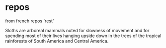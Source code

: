 repos
=====

from french repos 'rest'

Sloths are arboreal mammals noted for slowness of movement and for spending most of their lives hanging upside down in the trees of the tropical rainforests of South America and Central America.
